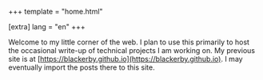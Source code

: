 +++
template = "home.html"

[extra]
lang = "en"
+++

Welcome to my little corner of the web. I plan to use this primarily to host the occasional write-up of technical projects I am working on. My previous site is at [https://blackerby.github.io](https://blackerby.github.io). I may eventually import the posts there to this site.


